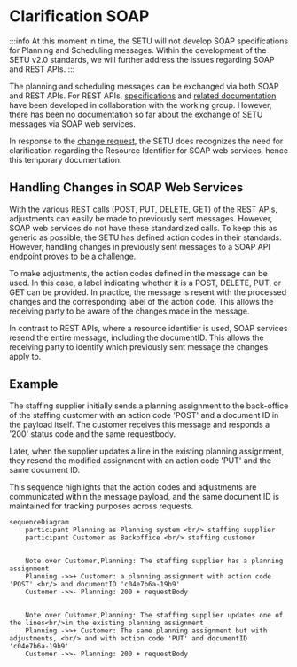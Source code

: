 # Clarification SOAP

:::info
At this moment in time, the SETU will not develop SOAP specifications for Planning and Scheduling messages. Within the development of the SETU v2.0 standards, we will further address the issues regarding SOAP and REST APIs.
:::

The planning and scheduling messages can be exchanged via both SOAP and REST APIs. For REST APIs, [specifications](../api/oas.mdx) and [related documentation](../../api/) have been developed in collaboration with the working group. However, there has been no documentation so far about the exchange of SETU messages via SOAP web services.

In response to the [change request](https://setu.semantic-treehouse.nl/issue/ChangeRequest_c03692a9-3af4-4f0e-8879-f110bf1a5171), the SETU does recognizes the need for clarification regarding the Resource Identifier for SOAP web services, hence this temporary documentation.


## Handling Changes in SOAP Web Services
With the various REST calls (POST, PUT, DELETE, GET) of the REST APIs, adjustments can easily be made to previously sent messages. However, SOAP web services do not have these standardized calls. To keep this as generic as possible, the SETU has defined action codes in their standards. However, handling changes in previously sent messages to a SOAP API endpoint proves to be a challenge.

To make adjustments, the action codes defined in the message can be used. In this case, a label indicating whether it is a POST, DELETE, PUT, or GET can be provided. In practice, the message is resent with the processed changes and the corresponding label of the action code. This allows the receiving party to be aware of the changes made in the message.

In contrast to REST APIs, where a resource identifier is used, SOAP services resend the entire message, including the documentID. This allows the receiving party to identify which previously sent message the changes apply to.

## Example

The staffing supplier initially sends a planning assignment to the back-office of the staffing customer with an action code 'POST' and a document ID in the payload itself. The customer receives this message and responds a '200' status code and the same requestbody.

Later, when the supplier updates a line in the existing planning assignment, they resend the modified assignment with an action code 'PUT' and the same document ID. 

This sequence highlights that the action codes and adjustments are communicated within the message payload, and the same document ID is maintained for tracking purposes across requests.

```mermaid
sequenceDiagram
    participant Planning as Planning system <br/> staffing supplier
    participant Customer as Backoffice <br/> staffing customer
  

    Note over Customer,Planning: The staffing supplier has a planning assignment
    Planning ->>+ Customer: a planning assignment with action code 'POST' <br/> and documentID 'c04e7b6a-19b9'
    Customer ->>- Planning: 200 + requestBody


    Note over Customer,Planning: The staffing supplier updates one of the lines<br/>in the existing planning assignment
    Planning ->>+ Customer: The same planning assignment but with adjustments, <br/> and with action code 'PUT' and documentID 'c04e7b6a-19b9'
    Customer ->>- Planning: 200 + requestBody

    
```